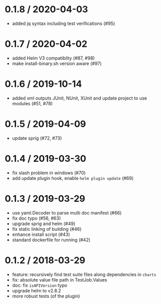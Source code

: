 0.1.8 / 2020-04-03
==================
- added jq syntax including test verifications (#95)

0.1.7 / 2020-04-02
==================
- added Helm V3 compatiblity (#87, #98)
- make install-binary.sh version aware (#97)

0.1.6 / 2019-10-14
==================
- added xml outputs JUnit, NUnit, XUnit and update project to use modules (#51, #78)

0.1.5 / 2019-04-09
==================
- update sprig (#72, #73)

0.1.4 / 2019-03-30
==================
- fix slash problem in windows (#70)
- add update plugin hook, enable `helm plugin update` (#69)

0.1.3 / 2019-03-29
==================
- use yaml.Decoder to parse multi doc manifest (#66)
- fix doc typo (#56, #63)
- upgrade sprig and helm (#49)
- fix static linking of building (#46)
- enhance install script (#43)
- standard dockerfile for running (#42)

0.1.2 / 2018-03-29
==================
- feature: recursively find test suite files along dependencies in `charts`
- fix: absolute value file path in TestJob.Values
- doc: fix `isAPIVersion` typo
- upgrade helm to v2.8.2
- more robust tests (of the plugin)
